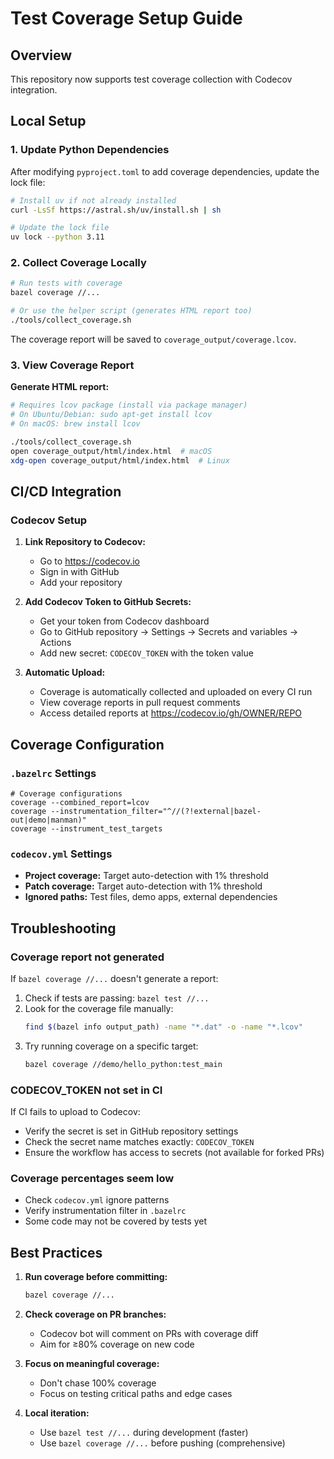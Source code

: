 # Test Coverage Setup Guide

## Overview
This repository now supports test coverage collection with Codecov integration.

## Local Setup

### 1. Update Python Dependencies

After modifying `pyproject.toml` to add coverage dependencies, update the lock file:

```bash
# Install uv if not already installed
curl -LsSf https://astral.sh/uv/install.sh | sh

# Update the lock file
uv lock --python 3.11
```

### 2. Collect Coverage Locally

```bash
# Run tests with coverage
bazel coverage //...

# Or use the helper script (generates HTML report too)
./tools/collect_coverage.sh
```

The coverage report will be saved to `coverage_output/coverage.lcov`.

### 3. View Coverage Report

**Generate HTML report:**
```bash
# Requires lcov package (install via package manager)
# On Ubuntu/Debian: sudo apt-get install lcov
# On macOS: brew install lcov

./tools/collect_coverage.sh
open coverage_output/html/index.html  # macOS
xdg-open coverage_output/html/index.html  # Linux
```

## CI/CD Integration

### Codecov Setup

1. **Link Repository to Codecov:**
   - Go to https://codecov.io
   - Sign in with GitHub
   - Add your repository

2. **Add Codecov Token to GitHub Secrets:**
   - Get your token from Codecov dashboard
   - Go to GitHub repository → Settings → Secrets and variables → Actions
   - Add new secret: `CODECOV_TOKEN` with the token value

3. **Automatic Upload:**
   - Coverage is automatically collected and uploaded on every CI run
   - View coverage reports in pull request comments
   - Access detailed reports at https://codecov.io/gh/OWNER/REPO

## Coverage Configuration

### `.bazelrc` Settings

```starlark
# Coverage configurations
coverage --combined_report=lcov
coverage --instrumentation_filter="^//(?!external|bazel-out|demo|manman)"
coverage --instrument_test_targets
```

### `codecov.yml` Settings

- **Project coverage:** Target auto-detection with 1% threshold
- **Patch coverage:** Target auto-detection with 1% threshold
- **Ignored paths:** Test files, demo apps, external dependencies

## Troubleshooting

### Coverage report not generated

If `bazel coverage //...` doesn't generate a report:

1. Check if tests are passing: `bazel test //...`
2. Look for the coverage file manually:
   ```bash
   find $(bazel info output_path) -name "*.dat" -o -name "*.lcov"
   ```
3. Try running coverage on a specific target:
   ```bash
   bazel coverage //demo/hello_python:test_main
   ```

### CODECOV_TOKEN not set in CI

If CI fails to upload to Codecov:
- Verify the secret is set in GitHub repository settings
- Check the secret name matches exactly: `CODECOV_TOKEN`
- Ensure the workflow has access to secrets (not available for forked PRs)

### Coverage percentages seem low

- Check `codecov.yml` ignore patterns
- Verify instrumentation filter in `.bazelrc`
- Some code may not be covered by tests yet

## Best Practices

1. **Run coverage before committing:**
   ```bash
   bazel coverage //...
   ```

2. **Check coverage on PR branches:**
   - Codecov bot will comment on PRs with coverage diff
   - Aim for ≥80% coverage on new code

3. **Focus on meaningful coverage:**
   - Don't chase 100% coverage
   - Focus on testing critical paths and edge cases

4. **Local iteration:**
   - Use `bazel test //...` during development (faster)
   - Use `bazel coverage //...` before pushing (comprehensive)
